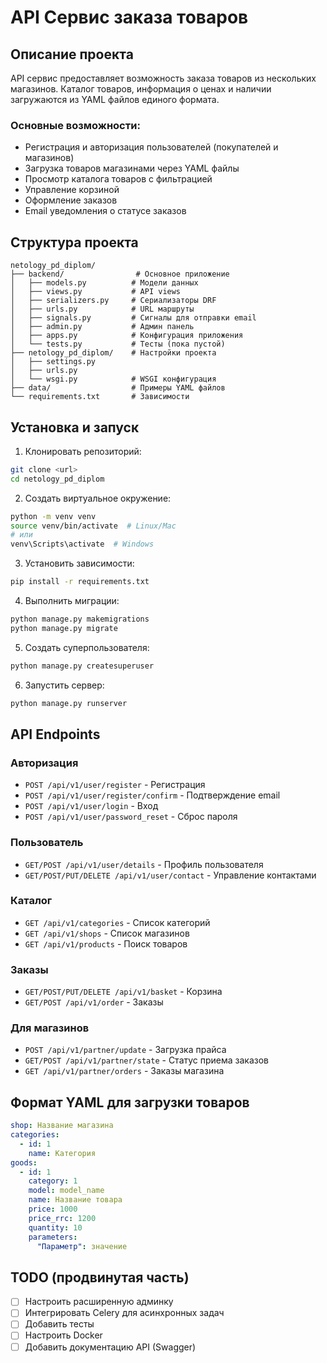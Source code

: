 # API Сервис заказа товаров

## Описание проекта

API сервис предоставляет возможность заказа товаров из нескольких магазинов. Каталог товаров, информация о ценах и наличии загружаются из YAML файлов единого формата.

### Основные возможности:
- Регистрация и авторизация пользователей (покупателей и магазинов)
- Загрузка товаров магазинами через YAML файлы
- Просмотр каталога товаров с фильтрацией
- Управление корзиной
- Оформление заказов
- Email уведомления о статусе заказов

## Структура проекта

```
netology_pd_diplom/
├── backend/                # Основное приложение
│   ├── models.py          # Модели данных
│   ├── views.py           # API views
│   ├── serializers.py     # Сериализаторы DRF
│   ├── urls.py            # URL маршруты
│   ├── signals.py         # Сигналы для отправки email
│   ├── admin.py           # Админ панель
│   ├── apps.py            # Конфигурация приложения
│   └── tests.py           # Тесты (пока пустой)
├── netology_pd_diplom/    # Настройки проекта
│   ├── settings.py
│   ├── urls.py
│   └── wsgi.py            # WSGI конфигурация
├── data/                  # Примеры YAML файлов
└── requirements.txt       # Зависимости
```

## Установка и запуск

1. Клонировать репозиторий:
```bash
git clone <url>
cd netology_pd_diplom
```

2. Создать виртуальное окружение:
```bash
python -m venv venv
source venv/bin/activate  # Linux/Mac
# или
venv\Scripts\activate  # Windows
```

3. Установить зависимости:
```bash
pip install -r requirements.txt
```

4. Выполнить миграции:
```bash
python manage.py makemigrations
python manage.py migrate
```

5. Создать суперпользователя:
```bash
python manage.py createsuperuser
```

6. Запустить сервер:
```bash
python manage.py runserver
```

## API Endpoints

### Авторизация
- `POST /api/v1/user/register` - Регистрация
- `POST /api/v1/user/register/confirm` - Подтверждение email
- `POST /api/v1/user/login` - Вход
- `POST /api/v1/user/password_reset` - Сброс пароля

### Пользователь
- `GET/POST /api/v1/user/details` - Профиль пользователя
- `GET/POST/PUT/DELETE /api/v1/user/contact` - Управление контактами

### Каталог
- `GET /api/v1/categories` - Список категорий
- `GET /api/v1/shops` - Список магазинов
- `GET /api/v1/products` - Поиск товаров

### Заказы
- `GET/POST/PUT/DELETE /api/v1/basket` - Корзина
- `GET/POST /api/v1/order` - Заказы

### Для магазинов
- `POST /api/v1/partner/update` - Загрузка прайса
- `GET/POST /api/v1/partner/state` - Статус приема заказов
- `GET /api/v1/partner/orders` - Заказы магазина

## Формат YAML для загрузки товаров

```yaml
shop: Название магазина
categories:
  - id: 1
    name: Категория
goods:
  - id: 1
    category: 1
    model: model_name
    name: Название товара
    price: 1000
    price_rrc: 1200
    quantity: 10
    parameters:
      "Параметр": значение
```

## TODO (продвинутая часть)
- [ ] Настроить расширенную админку
- [ ] Интегрировать Celery для асинхронных задач
- [ ] Добавить тесты
- [ ] Настроить Docker
- [ ] Добавить документацию API (Swagger)
